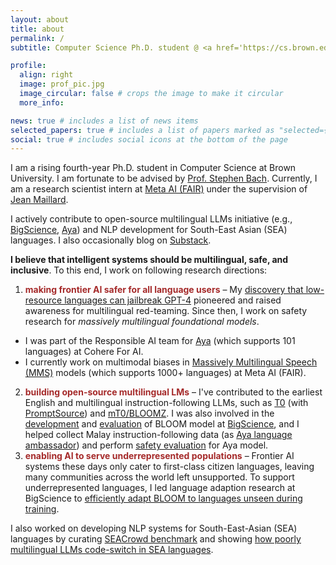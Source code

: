 ```yaml
---
layout: about
title: about
permalink: /
subtitle: Computer Science Ph.D. student @ <a href='https://cs.brown.edu/'>Brown University</a><br>Research Scientist Intern @ <a href='https://ai.meta.com/'>Meta AI (FAIR)</a>

profile:
  align: right
  image: prof_pic.jpg
  image_circular: false # crops the image to make it circular
  more_info: 

news: true # includes a list of news items
selected_papers: true # includes a list of papers marked as "selected={true}"
social: true # includes social icons at the bottom of the page
---
```


I am a rising fourth-year Ph.D. student in Computer Science at Brown University. I am fortunate to be advised by [Prof. Stephen Bach](https://cs.brown.edu/people/sbach/). Currently, I am a research scientist intern at [Meta AI (FAIR)](https://ai.meta.com/research/) under the supervision of [Jean Maillard](https://maillard.it/). 
<!-- My research interests are centered around **multilingual, inclusive, and safe foundational models**.  -->

<!-- Prior to joining Ph.D., I obtained a B.Sc. in Computer Science from [Minerva University](https://www.minerva.edu/), and I worked with linguists [Prof. Tiago Torrent](https://www.tiagotorrent.com/), [Prof. Oliver Czulo](https://home.uni-leipzig.de/czulo/), and [Collin F. Baker](https://www.icsi.berkeley.edu/icsi/people/collinb) on frame semantics during my undergrad. -->

I actively contribute to open-source multilingual LLMs initiative (e.g., [BigScience](https://bigscience.huggingface.co/), [Aya](https://cohere.com/blog/aya-multilingual)) and NLP development for South-East Asian (SEA) languages. I also occasionally blog on [Substack](https://newsletter.yongzx.io/). 

**I believe that intelligent systems should be multilingual, safe, and inclusive**. To this end, I work on following research directions:
1. **<span style="color:brown">making frontier AI safer for all language users</span>** – My [discovery that low-resource languages can jailbreak GPT-4](https://arxiv.org/abs/2310.02446) pioneered and raised awareness for multilingual red-teaming. Since then, I work on safety research for *massively multilingual foundational models*.
 - I was part of the Responsible AI team for [Aya](https://arxiv.org/abs/2402.07827) (which supports 101 languages) at Cohere For AI.
 - I currently work on multimodal biases in [Massively Multilingual Speech (MMS)](https://arxiv.org/abs/2305.13516) models (which supports 1000+ languages) at Meta AI (FAIR). 

2. **<span style="color:brown">building open-source multilingual LMs</span>** – I've contributed to the earliest English and multilingual instruction-following LLMs, such as [T0](https://arxiv.org/abs/2110.08207) (with [PromptSource](https://arxiv.org/abs/2202.01279)) and [mT0/BLOOMZ](https://arxiv.org/abs/2211.01786). I was also involved in the [development](https://arxiv.org/abs/2211.05100) and [evaluation](https://arxiv.org/abs/2210.15424) of BLOOM model at [BigScience](https://bigscience.huggingface.co/), and I helped collect Malay instruction-following data (as [Aya language ambassador](https://cohere.com/research/aya-contributors-test)) and perform [safety evaluation](https://arxiv.org/abs/2402.07827) for Aya model.
3. **<span style="color:brown">enabling AI to serve underrepresented populations</span>** – Frontier AI systems these days only cater to first-class citizen languages, leaving many communities across the world left unsupported. To support underrepresented languages, I led language adaption research at BigScience to [efficiently adapt BLOOM to languages unseen during training](https://arxiv.org/abs/2212.09535).
<!-- and [designed synthetic data generation method for extremely low-resource languages](https://arxiv.org/abs/2402.14086).  -->
I also worked on developing NLP systems for South-East-Asian (SEA) languages by curating [SEACrowd benchmark](https://arxiv.org/abs/2406.10118) and showing [how poorly multilingual LLMs code-switch in SEA languages](https://arxiv.org/abs/2303.13592).